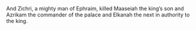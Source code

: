 And Zichri, a mighty man of Ephraim, killed Maaseiah the king’s son and Azrikam the commander of the palace and Elkanah the next in authority to the king.

